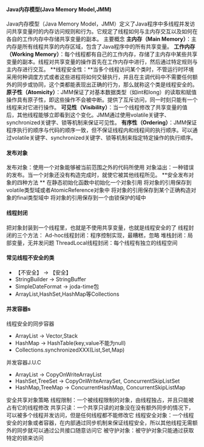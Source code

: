 #### Java内存模型(Java Memory Model,JMM)
Java内存模型（Java Memory Model，JMM）定义了Java程序中多线程并发访问共享变量时的内存访问规则和行为。它规定了线程如何与主内存交互以及如何在各自的工作内存中存储共享变量的副本。
主要概念
**主内存（Main Memory）**：主内存是所有线程共享的内存区域，包含了Java程序中的所有共享变量。
**工作内存（Working Memory）**：每个线程都有自己的工作内存，存储了主内存中某些共享变量的副本。线程对共享变量的操作首先在工作内存中进行，然后通过特定规则与主内存进行交互。
**线程安全性：**当多个线程访问某个类时，不管运行时环境采用何种调度方式或者这些进程将如何交替执行，并且在主调代码中不需要任何额外的同步或协同，这个类都能表现出正确的行为，那么就称这个类是线程安全的。
**原子性（Atomicity）**：JMM保证了对基本数据类型（如int和long）的读取和赋值操作具有原子性，即这些操作不会被中断。提供了互斥访问，同一时刻只能有一个线程来对它进行操作。
**可见性（Visibility）**：当一个线程修改了共享变量的值后，其他线程能够立即看到这个变化。JMM通过使用volatile关键字、synchronized关键字、锁等机制来保证可见性。
**有序性（Ordering）**：JMM保证程序执行的顺序与代码的顺序一致，但不保证线程内和线程间的执行顺序。可以通过volatile关键字、synchronized关键字、锁等机制来指定特定操作的执行顺序。

#### 发布对象
发布对象：使用一个对象能够被当前范围之外的代码所使用
对象溢出：一种错误的发布。当一个对象还没有构造完成时，就使它被其他线程所见。
**安全发布对象的四种方法 **
在静态初始化函数中初始化一个对象引用
将对象的引用保存到volatile类型域或者AtomicReference对象中
将对象的引用保存到某个正确构造对象的final类型域中
将对象的引用保存到一个由锁保护的域中

#### 线程封闭
把对象封装到一个线程里，也就是不使用共享变量，也就是线程安全的了
线程封闭的三个方法：
Ad-hoc线程封闭：程序控制实现，最糟糕，忽略
堆栈封闭：局部变量，无并发问题
ThreadLocal线程封闭：每个线程有独立的线程空间
#### 常见线程不安全的类

- 【不安全】 -> 【安全】
- StringBuilder  -> StringBuffer
- SimpleDateFormat -> joda-time包
- ArrayList,HashSet,HashMap等Collections

#### 并发容器s
线程安全的同步容器

- ArrayList -> Vector,Stack
- HashMap -> HashTable(key,value不能为null)
- Collections.synchronizedXXX(List,Set,Map)

并发容器J.U.C

- ArrayList -> CopyOnWriteArrayList
- HashSet,TreeSet -> CopyOnWriteArraySet, ConcurrentSkipListSet
- HashMap,TreeMap -> ConcurrentHashMap, ConcurrentSkipListMap

安全共享对象策略
线程限制：一个被线程限制的对象，由线程独占，并且只能被占有它的线程修改
共享只读：一个共享只读的对象没在没有额外同步的情况下，可以被多个线程并发访问，但是任何线程都不能修改它
线程安全对象：一个线程安全的对象或者容器，在内部通过同步机制来保证线程安全，所以其他线程无需额外的同步就可以通过公共接口随意访问它
被守护对象：被守护对象只能通过获取特定的锁来访问
